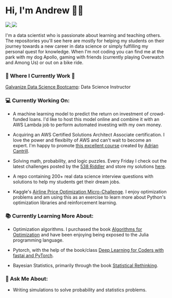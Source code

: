# Hi, I'm Andrew 🧑🏼‍

 <!-- LinkedIn Contact -->
  <a href="https://www.linkedin.com/in/andrewsnicholls/" target="_blank">
    <img src="https://img.shields.io/badge/-ANDREW%20NICHOLLS-blue?style=for-the-badge&logo=Linkedin&logoColor=white"/>
  </a>
  
<!-- Email -->
  <a href="mailto:andrew.s.nicholls@gmail.com">
    <img src="https://img.shields.io/badge/EMAIL-andrew.s.nicholls@gmail.com-20b2aa?style=for-the-badge"/>
  </a>
  
</br>
<p>
I'm a data scientist who is passionate about learning and teaching others. The repositories you'll see here are mostly for helping my students on their journey towards a new career in data science or simply fulfilling my personal quest for knowledge. When I'm not coding you can find me at the park with my dog Apollo, gaming with friends (currently playing Overwatch and Among Us) or out on a bike ride.</p>

### 💼 Where I Currently Work 💼

[Galvanize Data Science Bootcamp](https://www.galvanize.com/data-science-bootcamp): Data Science Instructor

### 💻 Currently Working On:

* A machine learning model to predict the return on investment of crowd-funded loans. I'd like to host this model online and combine it with an AWS Lambda job to perform automated investing with my own money. 

* Acquiring an AWS Certified Solutions Architect Associate certification. I love the power and flexibilty of AWS and can't wait to become an expert. I'm happy to promote [this excellent course](https://learn.cantrill.io/) created by [Adrian Cantrill](https://www.linkedin.com/in/adriancantrill/). 

* Solving math, probability, and logic puzzles. Every Friday I check out the latest challenges posted by the [538 Riddler](https://fivethirtyeight.com/tag/the-riddler/) and store my solutions [here](https://github.com/Booleans/riddler-538). 

* A repo containing 200+ real data science interview questions with solutions to help my students get their dream jobs.

* Kaggle's [Airline Price Optimization Micro-Challenge](https://www.kaggle.com/dansbecker/exercise-airline-price-optimization-microchalleng). I enjoy optimization problems and am using this as an exercise to learn more about Python's optimization libraries and reinforcement learning.

### 📚 Currently Learning More About:

* Optimization algorithms. I purchased the book [Algorithms for Optimization](https://www.amazon.com/gp/product/0262039427/) and have been enjoying being exposed to the Julia programming language. 

* Pytorch, with the help of the book/class [Deep Learning for Coders with fastai and PyTorch](https://learning.oreilly.com/library/view/deep-learning-for/9781492045519/).

* Bayesian Statistics, primarily through the book [Statistical Rethinking](https://www.routledge.com/Statistical-Rethinking-A-Bayesian-Course-with-Examples-in-R-and-STAN/McElreath/p/book/9780367139919).

### 💬 Ask Me About:

* Writing simulations to solve probability and statistics problems.
